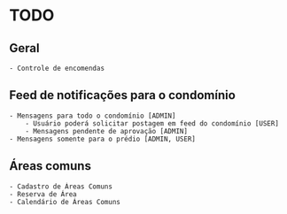 # TODO

## Geral
    - Controle de encomendas

## Feed de notificações para o condomínio
    - Mensagens para todo o condomínio [ADMIN]
        - Usuário poderá solicitar postagem em feed do condomínio [USER]
        - Mensagens pendente de aprovação [ADMIN]
    - Mensagens somente para o prédio [ADMIN, USER]

## Áreas comuns
    - Cadastro de Áreas Comuns
    - Reserva de Área
    - Calendário de Áreas Comuns
